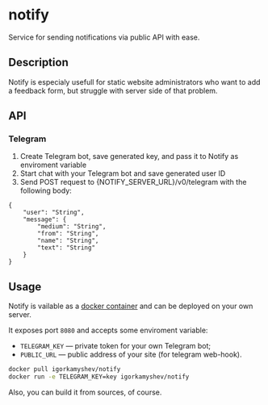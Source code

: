 # notify

Service for sending notifications via public API with ease.

## Description

Notify is especialy usefull for static website administrators who want to add a feedback form, but struggle with server side of that problem.

## API

### Telegram

1. Create Telegram bot, save generated key, and pass it to Notify as enviroment variable
1. Start chat with your Telegram bot and save generated user ID
1. Send POST request to {NOTIFY_SERVER_URL}/v0/telegram with the following body:

```
{
    "user": "String",
    "message": {
        "medium": "String",
        "from": "String",
        "name": "String",
        "text": "String"
    }
}
```

## Usage

Notify is vailable as a [docker container](https://hub.docker.com/r/igorkamyshev/notify/) and can be deployed on your own server.

It exposes port `8080` and accepts some enviroment variable:
+ `TELEGRAM_KEY` — private token for your own Telegram bot;
+ `PUBLIC_URL` — public address of your site (for telegram web-hook).

```sh
docker pull igorkamyshev/notify
docker run -e TELEGRAM_KEY=key igorkamyshev/notify
```

Also, you can build it from sources, of course.
